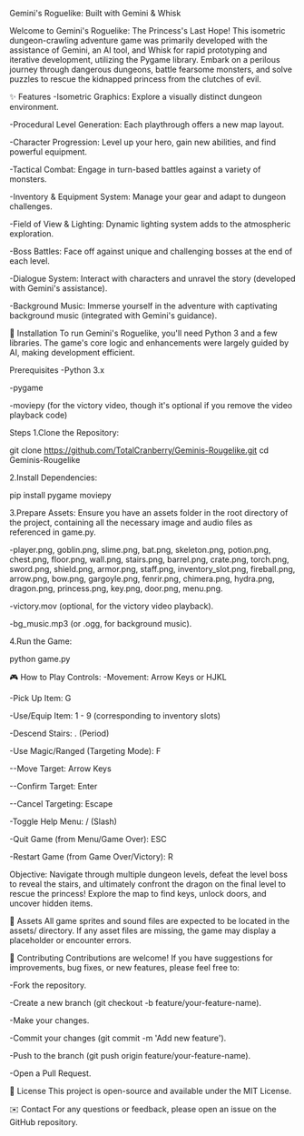 Gemini's Roguelike: Built with Gemini & Whisk

Welcome to Gemini's Roguelike: The Princess's Last Hope! This isometric dungeon-crawling adventure game was primarily developed with the assistance of Gemini, an AI tool, and Whisk for rapid prototyping and iterative development, utilizing the Pygame library. Embark on a perilous journey through dangerous dungeons, battle fearsome monsters, and solve puzzles to rescue the kidnapped princess from the clutches of evil.

✨ Features
-Isometric Graphics: Explore a visually distinct dungeon environment.

-Procedural Level Generation: Each playthrough offers a new map layout.

-Character Progression: Level up your hero, gain new abilities, and find powerful equipment.

-Tactical Combat: Engage in turn-based battles against a variety of monsters.

-Inventory & Equipment System: Manage your gear and adapt to dungeon challenges.

-Field of View & Lighting: Dynamic lighting system adds to the atmospheric exploration.

-Boss Battles: Face off against unique and challenging bosses at the end of each level.

-Dialogue System: Interact with characters and unravel the story (developed with Gemini's assistance).

-Background Music: Immerse yourself in the adventure with captivating background music (integrated with Gemini's guidance).

🚀 Installation
To run Gemini's Roguelike, you'll need Python 3 and a few libraries. The game's core logic and enhancements were largely guided by AI, making development efficient.

Prerequisites
-Python 3.x

-pygame

-moviepy (for the victory video, though it's optional if you remove the video playback code)

Steps
1.Clone the Repository:

  git clone https://github.com/TotalCranberry/Geminis-Rougelike.git
  cd Geminis-Rougelike

2.Install Dependencies:

  pip install pygame moviepy

3.Prepare Assets:
Ensure you have an assets folder in the root directory of the project, containing all the necessary image and audio files as referenced in game.py.

-player.png, goblin.png, slime.png, bat.png, skeleton.png, potion.png, chest.png, floor.png, wall.png, stairs.png, barrel.png, crate.png, torch.png, sword.png, shield.png, armor.png, staff.png, inventory_slot.png, fireball.png, arrow.png, bow.png, gargoyle.png, fenrir.png, chimera.png, hydra.png, dragon.png, princess.png, key.png, door.png, menu.png.

-victory.mov (optional, for the victory video playback).

-bg_music.mp3 (or .ogg, for background music).

4.Run the Game:

  python game.py

🎮 How to Play
Controls:
-Movement: Arrow Keys or HJKL

-Pick Up Item: G

-Use/Equip Item: 1 - 9 (corresponding to inventory slots)

-Descend Stairs: .  (Period)

-Use Magic/Ranged (Targeting Mode): F

--Move Target: Arrow Keys

--Confirm Target: Enter

--Cancel Targeting: Escape

-Toggle Help Menu: / (Slash)

-Quit Game (from Menu/Game Over): ESC

-Restart Game (from Game Over/Victory): R

Objective:
Navigate through multiple dungeon levels, defeat the level boss to reveal the stairs, and ultimately confront the dragon on the final level to rescue the princess! Explore the map to find keys, unlock doors, and uncover hidden items.

🎨 Assets
All game sprites and sound files are expected to be located in the assets/ directory. If any asset files are missing, the game may display a placeholder or encounter errors.

🤝 Contributing
Contributions are welcome! If you have suggestions for improvements, bug fixes, or new features, please feel free to:

-Fork the repository.

-Create a new branch (git checkout -b feature/your-feature-name).

-Make your changes.

-Commit your changes (git commit -m 'Add new feature').

-Push to the branch (git push origin feature/your-feature-name).

-Open a Pull Request.

📜 License
This project is open-source and available under the MIT License.

✉️ Contact
For any questions or feedback, please open an issue on the GitHub repository.


